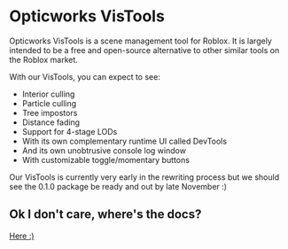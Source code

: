 # Opticworks VisTools

Opticworks VisTools is a scene management tool for Roblox. It is largely intended to be a free and open-source alternative to other similar tools on the Roblox market.

With our VisTools, you can expect to see:

- Interior culling
- Particle culling
- Tree impostors
- Distance fading
- Support for 4-stage LODs
- With its own complementary runtime UI called DevTools
- And its own unobtrusive console log window
- With customizable toggle/momentary buttons

Our VisTools is currently very early in the rewriting process but we should see the 0.1.0 package be ready and out by late November :)

## Ok I don't care, where's the docs?

[Here :)](https://opticworks.github.io/)
